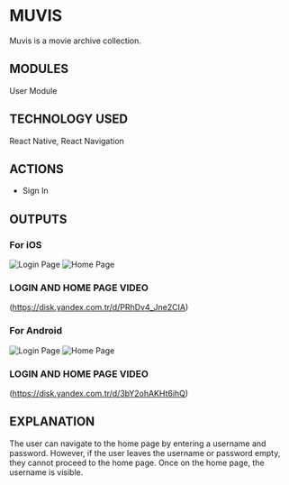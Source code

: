 
# MUVIS
Muvis is a movie archive collection.

## MODULES
User Module

## TECHNOLOGY USED
React Native, 
React Navigation

## ACTIONS
- Sign In

## OUTPUTS

### For iOS
![Login Page](assets/ios-login.png)
![Home Page](assets/ios-home.png)

### LOGIN AND HOME PAGE VIDEO
(https://disk.yandex.com.tr/d/PRhDv4_Jne2CIA)


### For Android
![Login Page](assets/android-login.png)
![Home Page](assets/android-home.png)

### LOGIN AND HOME PAGE VIDEO
(https://disk.yandex.com.tr/d/3bY2ohAKHt6ihQ)

## EXPLANATION
The user can navigate to the home page by entering a username and password. However, if the user leaves the username or password empty, they cannot proceed to the home page. Once on the home page, the username is visible.

